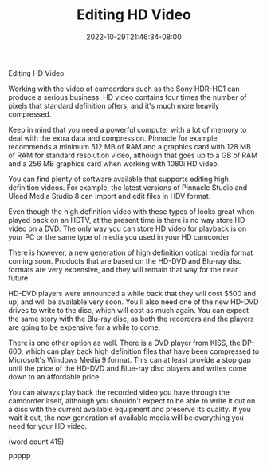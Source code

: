 ﻿---
title: "Editing HD Video"
date: 2022-10-29T21:46:34-08:00
description: "High Definition Video Cameras Tips for Web Success"
featured_image: "/images/High Definition Video Cameras.jpg"
tags: ["High Definition Video Cameras"]
---

Editing HD Video

Working with the video of camcorders such as the Sony
HDR-HC1 can produce a serious business.  HD video
contains four times the number of pixels that 
standard definition offers, and it's much more
heavily compressed.  

Keep in mind that you need a powerful computer with
a lot of memory to deal with the extra data and
compression.  Pinnacle for example, recommends a
minimum 512 MB of RAM and a graphics card with 128
MB of RAM for standard resolution video, although
that goes up to a GB of RAM and a 256 MB graphics
card when working with 1080i HD video.

You can find plenty of software available that
supports editing high definition videos.  For example,
the latest versions of Pinnacle Studio and Ulead
Media Studio 8 can import and edit files in HDV
format.  

Even though the high definition video with these
types of looks great when played back on an HDTV,
at the present time is there is no way store HD
video on a DVD.  The only way you can store HD 
video for playback is on your PC or the same type
of media you used in your HD camcorder.

There is however, a new generation of high definition
optical media format coming soon.  Products that
are based on the HD-DVD and Blu-ray disc formats
are very expensive, and they will remain that way
for the near future.  

HD-DVD players were announced a while back that 
they will cost $500 and up, and will be available
very soon.  You'll also need one of the new HD-DVD
drives to write to the disc, which will cost as
much again.  You can expect the same story with the
Blu-ray disc, as both the recorders and the players
are going to be expensive for a while to come.

There is one other option as well.  There is a 
DVD player from KISS, the DP-600, which can play
back high definition files that have been compressed
to Microsoft's Windows Media 9 format.  This can
at least provide a stop gap until the price of the
HD-DVD and Blue-ray disc players and writes come
down to an affordable price.

You can always play back the recorded video you 
have through the camcorder itself, although you
shouldn't expect to be able to write it out on a
disc with the current available equipment and 
preserve its quality.  If you wait it out, the new
generation of available media will be everything 
you need for your HD video.

(word count 415)

PPPPP
